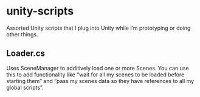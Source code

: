 # unity-scripts
Assorted Unity scripts that I plug into Unity while I’m prototyping or doing other things.

## Loader.cs
Uses SceneManager to additively load one or more Scenes. You can use this to add functionality like “wait for all my scenes to be loaded before starting them” and “pass my scenes data so they have references to all my global scripts”.